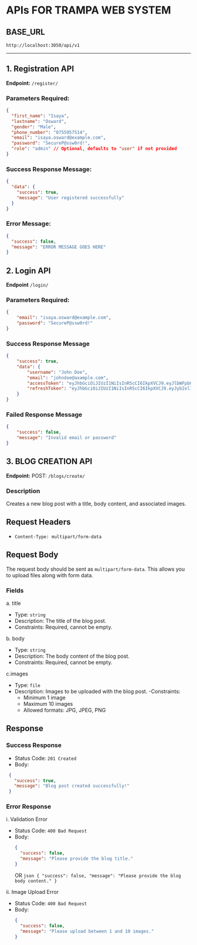 # APIs FOR TRAMPA WEB SYSTEM

## BASE_URL
`http://localhost:3050/api/v1`

---

## 1. Registration API

**Endpoint:** `/register/`

### **Parameters Required:**

```json
{
  "first_name": "Isaya",
  "lastname": "Osward",
  "gender": "Male",
  "phone_number": "0755957514",
  "email": "isaya.osward@example.com",
  "password": "SecureP@ssw0rd!",
  "role": "admin" // Optional, defaults to "user" if not provided
}

```
### Success Response Message:
```json
{
  "data": {
    "success": true,
    "message": "User registered successfully"
  }
}
```

### Error Message:
```json
{
  "success": false,
  "message": "ERROR MESSAGE GOES HERE"
}
```

## 2. Login API
**Endpoint** `/login/`
### **Parameters Required:**
```json
{
	"email": "isaya.osward@example.com",
 	"password": "SecureP@ssw0rd!"
}
```

### **Success Response Message**
```json
{
    "success": true,
    "data": {
        "username": "John Doe",
        "email": "johndoe@axample.com",
        "accessToken": "eyJhbGciOiJIUzI1NiIsInR5cCI6IkpXVCJ9.eyJlbWFpbCI6ImpvaG5kb2VAYXhhbXBsZS5jb20iLCJyb2xlIjoidXNlciIsImlhdCI6MTcyNDI2MTIxMSwiZXhwIjoxNzI0MjYyMTExfQ.LUgp5Gp3DUsa9PkE5UOnjgE7RMDUBzCYqgsnrjU3iaE",
        "refreshToken": "eyJhbGciOiJIUzI1NiIsInR5cCI6IkpXVCJ9.eyJyb2xlIjoidXNlciIsImlhdCI6MTcyNDI2MTIxMSwiZXhwIjoxNzI0MzQ3NjExfQ.eAp9j1-Ashw-GWXxmd5TVYbZOaAu-mV3P2zfYFmVfN8"
    }
}
```

### **Failed Response Message**
```json
{
    "success": false,
    "message": "Invalid email or password"
}
```


## 3. BLOG CREATION API

**Endpoint:** POST:  `/blogs/create/`

### Description
Creates a new blog post with a title, body content, and associated images.

## Request Headers
- ```Content-Type: multipart/form-data```


## Request Body
The request body should be sent as `multipart/form-data`. 
This allows you to upload files along with form data.

### Fields

a. title
   - Type: `string`
   - Description: The title of the blog post.
   - Constraints: Required, cannot be empty.

b. body
   - Type: `string`
   - Description: The body content of the blog post.
   - Constraints: Required, cannot be empty.

c.images
   - Type: `file`
   - Description: Images to be uploaded with the blog post.
   -Constraints: 
     - Minimum 1 image
     - Maximum 10 images
     - Allowed formats: JPG, JPEG, PNG


## Response
### Success Response

- Status Code: `201 Created`
- Body:
 ```json
  {
    "success": true,
    "message": "Blog post created successfully!"
  }
  ```

### Error Response

i. Validation Error

   - Status Code: `400 Bad Request`
   - Body:
     ```json
     {
       "success": false,
       "message": "Please provide the blog title."
     }
     ```
     OR
	```json
	{
	       "success": false,
	       "message": "Please provide the blog body content."
	}
	```

ii. Image Upload Error
   - Status Code: `400 Bad Request`
   - Body:
     ``` json
     {
       "success": false,
       "message": "Please upload between 1 and 10 images."
     }
     ```
